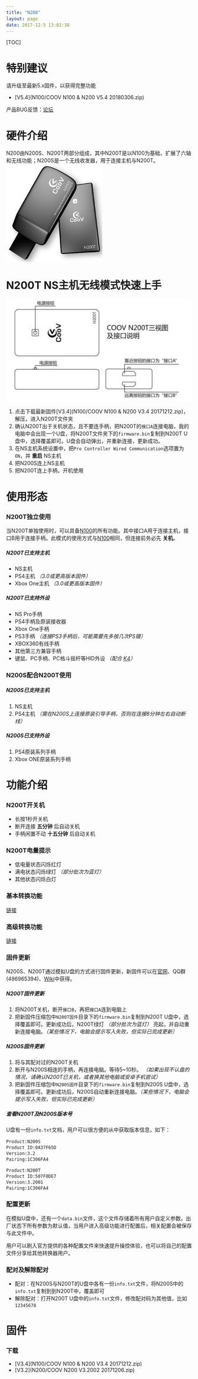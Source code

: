 ```yaml
---
title: "N200"
layout: page
date: 2017-12-5 13:02:38
---
```


[TOC]
# **特别建议**
请升级至最新5.x固件，以获得完整功能
* [V5.4](N100/COOV N100 & N200 V5.4 20180306.zip)

产品BUG反馈：[论坛](https://gamepad-converter.mycoov.com/viewforum.php?f=5)

# 硬件介绍
N200由N200S、N200T两部分组成，其中N200T是以N100为基础，扩展了六轴和无线功能；N200S是一个无线收发器，用于连接主机与N200T。
![](N200/n200.png)

# N200T NS主机无线模式快速上手
![](N200/n200t.png)
1. 点击下载最新固件[V3.4](N100/COOV N100 & N200 V3.4 20171212.zip)，解压，进入N200T文件夹
2. 确认N200T出于关机状态，且不要连手柄，把N200T的`接口A`连接电脑，我的电脑中会出现一个U盘，将N200T文件夹下的`firmware.bin`复制到N200T U盘中，选择覆盖即可。U盘会自动弹出，并重新连接，更新成功。
3. 在NS主机系统设置中，把`Pro Controller Wired Communication`选项置为`ON`，并 **重启** NS主机
4. 把N200S连上NS主机
5. 把N200T连上手柄，开机使用

# 使用形态

### N200T独立使用
当N200T单独使用时，可以具备[N100](./N100.html)的所有功能。其中接口A用于连接主机，接口B用于连接手柄。此模式的使用方式与[N100](./N100.html)相同，但连接前务必先 **关机**。

##### N200T已支持主机
* NS主机
* PS4主机 *（3.0或更高版本固件）*
* Xbox One主机 *（3.0或更高版本固件）*

##### N200T已支持外设
* NS Pro手柄
* PS4手柄及原装接收器
* Xbox One手柄
* PS3手柄 *（连接PS3手柄后，可能需要先多按几次PS键）*
* XBOX360有线手柄
* 其他第三方兼容手柄
* 键鼠、PC手柄、PC格斗摇杆等HID外设 *（配合 [K4](K4.html)）*

### N200S配合N200T使用
##### N200S已支持主机
1. NS主机
2. PS4主机 *（需在N200S上连接原装引导手柄，否则在连接8分钟左右自动断线）*

##### N200S已支持外设
1. PS4原装系列手柄
2. Xbox ONE原装系列手柄

# 功能介绍

### N200T开关机
* 长按1秒开关机
* 断开连接 **五分钟** 后自动关机
* 手柄闲置不动 **十五分钟** 后自动关机

### N200T电量提示
* 低电量状态闪烁红灯
* 满电状态闪烁绿灯 *（部分批次为蓝灯）*
* 其他状态闪烁白灯

### 基本转换功能
[链接](../软件功能/converter_basic.html)
### 高级转换功能
[链接](../软件功能/converter_advanced.html)

### 固件更新
N200S、N200T通过模拟U盘的方式进行固件更新，新固件可以在[官网](http://www.mycoov.com/)、QQ群(486965394)、[Wiki](https://gamepad-converter.github.io/)中获得。

##### N200T固件更新
1. 将N200T关机，断开`接口B`，再把`接口A`连到电脑上
2. 把新固件压缩包中`N200T固件`目录下的`firmware.bin`复制到N200T U盘中，选择覆盖即可。更新成功后，N200T绿灯 *（部分批次为蓝灯）* 亮起，并自动重新连接电脑。*（某些情况下，电脑会提示写入失败，但实际已完成更新）*

##### N200S固件更新
1. 将与其配对过的N200T关机
2. 断开与N200S相连的手柄，再连接电脑。等待5~10秒。 *（如果出现不认盘的情况，请确认N200T已关机，或者换其他电脑或安卓手机尝试）*
3. 把新固件压缩包中`N200S固件`目录下的`firmware.bin`复制到N200S U盘中，选择覆盖即可。更新成功后，N200S自动重新连接电脑。*（某些情况下，电脑会提示写入失败，但实际已完成更新）*

##### 查看N200T及N200S版本号
U盘有一份`info.txt`文档，用户可以很方便的从中获取版本信息，如下：
```
Product:N200S                 
Product ID:0A37F65D           
Version:3.2                   
Pairing:1C306FA4                           
```
```
Product:N200T                 
Product ID:507F0DE7           
Version:3.2001                
Pairing:1C306FA4              
```

### 配置更新
在模拟U盘中，还有一个`data.bin`文件，这个文件存储着所有用户自定义参数。出厂状态下所有参数为默认值，当用户进入高级功能进行配置后，相关配置会被保存与此文件中。

用户可以刷入官方提供的各种配置文件来快速提升操控体验，也可以将自己的配置文件分享给其他转换器用户。

### 配对及解除配对
 * 配对：在N200S与N200T的U盘中各有一份`info.txt`文件，将N200S中的`info.txt`复制到到N200T中，覆盖即可
 * 解除配对：打开N200T U盘中的`info.txt`文件，修改配对码为其他值，比如`12345678`

# 固件
### 下载
* [V3.4](N100/COOV N100 & N200 V3.4 20171212.zip)
* [V3.2](N200/COOV N200 V3.2002 20171206.zip)
